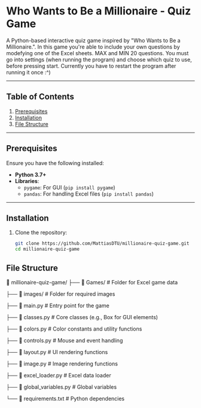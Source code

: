 # Who Wants to Be a Millionaire - Quiz Game

A Python-based interactive quiz game inspired by "Who Wants to Be a Millionaire.". In this game you're able to include your own questions by modefying one of the Excel sheets. MAX and MIN 20 questions. You must go into settings (when running the program) and choose which quiz to use, before pressing start. Currently you have to restart the program after running it once :^)

---

## Table of Contents
1. [Prerequisites](#prerequisites)
2. [Installation](#installation)
4. [File Structure](#file-structure)
---

## Prerequisites

Ensure you have the following installed:
- **Python 3.7+**
- **Libraries**:
  - `pygame`: For GUI (`pip install pygame`)
  - `pandas`: For handling Excel files (`pip install pandas`)
---

## Installation

1. Clone the repository:
   ```bash
   git clone https://github.com/MattiasDTU/millionaire-quiz-game.git
   cd millionaire-quiz-game

## File Structure
📁 millionaire-quiz-game/
├── 📁 Games/                # Folder for Excel game data

├── 📁 images/               # Folder for required images

├── 📄 main.py               # Entry point for the game

├── 📄 classes.py            # Core classes (e.g., Box for GUI elements)

├── 📄 colors.py             # Color constants and utility functions

├── 📄 controls.py           # Mouse and event handling

├── 📄 layout.py             # UI rendering functions

├── 📄 image.py              # Image rendering functions

├── 📄 excel_loader.py       # Excel data loader

├── 📄 global_variables.py   # Global variables

└── 📄 requirements.txt      # Python dependencies
